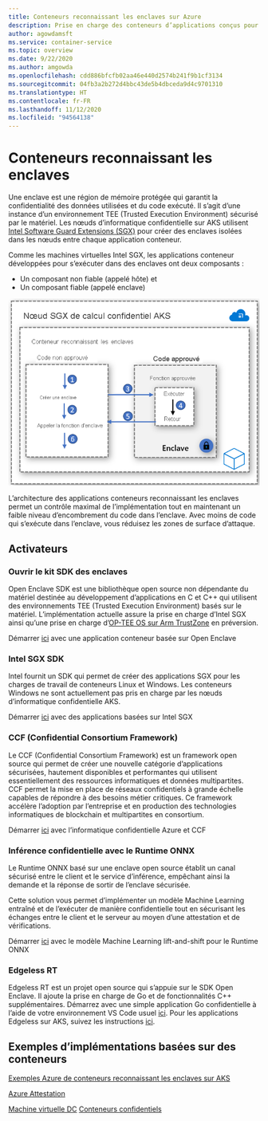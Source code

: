 ```yaml
---
title: Conteneurs reconnaissant les enclaves sur Azure
description: Prise en charge des conteneurs d’applications conçus pour les enclaves sur Azure Kubernetes Service (AKS)
author: agowdamsft
ms.service: container-service
ms.topic: overview
ms.date: 9/22/2020
ms.author: amgowda
ms.openlocfilehash: cdd886bfcfb02aa46e440d2574b241f9b1cf3134
ms.sourcegitcommit: 04fb3a2b272d4bbc43de5b4dbceda9d4c9701310
ms.translationtype: HT
ms.contentlocale: fr-FR
ms.lasthandoff: 11/12/2020
ms.locfileid: "94564138"
---
```

# <a name="enclave-aware-containers"></a>Conteneurs reconnaissant les enclaves

Une enclave est une région de mémoire protégée qui garantit la confidentialité des données utilisées et du code exécuté. Il s’agit d’une instance d’un environnement TEE (Trusted Execution Environment) sécurisé par le matériel. Les nœuds d’informatique confidentielle sur AKS utilisent [Intel Software Guard Extensions (SGX)](https://software.intel.com/sgx) pour créer des enclaves isolées dans les nœuds entre chaque application conteneur.

Comme les machines virtuelles Intel SGX, les applications conteneur développées pour s’exécuter dans des enclaves ont deux composants :

- Un composant non fiable (appelé hôte) et
- Un composant fiable (appelé enclave)

![Architecture d’un conteneur reconnaissant les enclaves](./media/enclave-aware-containers/enclaveawarecontainer.png)

L’architecture des applications conteneurs reconnaissant les enclaves permet un contrôle maximal de l’implémentation tout en maintenant un faible niveau d’encombrement du code dans l’enclave. Avec moins de code qui s’exécute dans l’enclave, vous réduisez les zones de surface d’attaque.   

## <a name="enablers"></a>Activateurs

### <a name="open-enclave-sdk"></a>Ouvrir le kit SDK des enclaves
Open Enclave SDK est une bibliothèque open source non dépendante du matériel destinée au développement d’applications en C et C++ qui utilisent des environnements TEE (Trusted Execution Environment) basés sur le matériel. L’implémentation actuelle assure la prise en charge d’Intel SGX ainsi qu’une prise en charge d’[OP-TEE OS sur Arm TrustZone](https://optee.readthedocs.io/en/latest/general/about.html) en préversion.

Démarrer [ici](https://github.com/openenclave/openenclave/tree/master/docs/GettingStartedDocs) avec une application conteneur basée sur Open Enclave

### <a name="intel-sgx-sdk"></a>Intel SGX SDK
Intel fournit un SDK qui permet de créer des applications SGX pour les charges de travail de conteneurs Linux et Windows. Les conteneurs Windows ne sont actuellement pas pris en charge par les nœuds d’informatique confidentielle AKS.

Démarrer [ici](https://software.intel.com/content/www/us/en/develop/topics/software-guard-extensions/sdk.html) avec des applications basées sur Intel SGX

### <a name="confidential-consortium-framework-ccf"></a>CCF (Confidential Consortium Framework)
Le CCF (Confidential Consortium Framework) est un framework open source qui permet de créer une nouvelle catégorie d’applications sécurisées, hautement disponibles et performantes qui utilisent essentiellement des ressources informatiques et données multipartites. CCF permet la mise en place de réseaux confidentiels à grande échelle capables de répondre à des besoins métier critiques. Ce framework accélère l’adoption par l’entreprise et en production des technologies informatiques de blockchain et multipartites en consortium.

Démarrer [ici](https://github.com/Microsoft/CCF) avec l’informatique confidentielle Azure et CCF

### <a name="confidential-inferencing-onnx-runtime"></a>Inférence confidentielle avec le Runtime ONNX

Le Runtime ONNX basé sur une enclave open source établit un canal sécurisé entre le client et le service d’inférence, empêchant ainsi la demande et la réponse de sortir de l’enclave sécurisée. 

Cette solution vous permet d’implémenter un modèle Machine Learning entraîné et de l’exécuter de manière confidentielle tout en sécurisant les échanges entre le client et le serveur au moyen d’une attestation et de vérifications. 

Démarrer [ici](https://aka.ms/confidentialinference) avec le modèle Machine Learning lift-and-shift pour le Runtime ONNX

### <a name="edgeless-rt"></a>Edgeless RT

Edgeless RT est un projet open source qui s’appuie sur le SDK Open Enclave. Il ajoute la prise en charge de Go et de fonctionnalités C++ supplémentaires. Démarrez avec une simple application Go confidentielle à l’aide de votre environnement VS Code usuel [ici](https://github.com/edgelesssys/edgelessrt). Pour les applications Edgeless sur AKS, suivez les instructions [ici](https://github.com/edgelesssys/edgelessrt/blob/master/docs/ERTAzureAKSDeployment.md).


## <a name="container-based-sample-implementations"></a>Exemples d’implémentations basées sur des conteneurs

[Exemples Azure de conteneurs reconnaissant les enclaves sur AKS](https://github.com/Azure-Samples/confidential-computing/tree/main/containersamples)

<!-- LINKS - external -->
[Azure Attestation](../attestation/overview.md)


<!-- LINKS - internal -->
[Machine virtuelle DC](./virtual-machine-solutions.md)
[Conteneurs confidentiels](./confidential-containers.md)